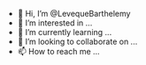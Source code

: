 - 👋 Hi, I’m @LevequeBarthelemy
- 👀 I’m interested in ...
- 🌱 I’m currently learning ...
- 💞️ I’m looking to collaborate on ...
- 📫 How to reach me ...

<!---
LevequeBarthelemy/LevequeBarthelemy is a ✨ special ✨ repository because its `README.md` (this file) appears on your GitHub profile.
You can click the Preview link to take a look at your changes.
--->
